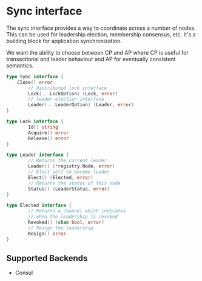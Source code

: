 # Sync interface

The sync interface provides a way to coordinate across a number of nodes. This can be used 
for leadership election, membership consensus, etc. It's a building block for application 
synchronization.

We want the ability to choose between CP and AP where CP is useful for transactional and leader 
behaviour and AP for eventually consistent semantics.

```go
type Sync interface {
	Close() error
        // distributed lock interface
        Lock(...LockOption) (Lock, error)
        // leader election interface
        Leader(...LeaderOption) (Leader, error)
}

type Lock interface {
        Id() string
        Acquire() error
        Release() error
}

type Leader interface {
        // Returns the current leader
        Leader() (*registry.Node, error)
        // Elect self to become leader
        Elect() (Elected, error)
        // Returns the status of this node
        Status() (LeaderStatus, error)
}

type Elected interface {
        // Returns a channel which indicates
        // when the leadership is revoked
        Revoked() (chan bool, error)
        // Resign the leadership
        Resign() error
}
```

## Supported Backends

- Consul
